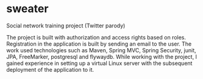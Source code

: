 # sweater
Social network training project (Twitter parody)
<p>The project is built with authorization and access rights based on roles. Registration in the application is built by sending an email to the user. 
The work used technologies such as Maven, Spring MVC, Spring Security, junit, JPA, FreeMarker, postgresql and flywaydb. 
While working with the project, I gained experience in setting up a virtual Linux server with the subsequent deployment of the application to it.
